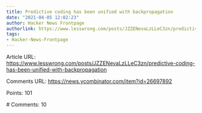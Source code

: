 ```yaml
---
title: Predictive coding has been unified with backpropagation
date: "2021-04-05 12:02:23"
author: Hacker News Frontpage
authorlink: https://www.lesswrong.com/posts/JZZENevaLzLLeC3zn/predictive-coding-has-been-unified-with-backpropagation
tags:
- Hacker-News-Frontpage
---
```


<p>Article URL: <a href="https://www.lesswrong.com/posts/JZZENevaLzLLeC3zn/predictive-coding-has-been-unified-with-backpropagation">https://www.lesswrong.com/posts/JZZENevaLzLLeC3zn/predictive-coding-has-been-unified-with-backpropagation</a></p>
<p>Comments URL: <a href="https://news.ycombinator.com/item?id=26697892">https://news.ycombinator.com/item?id=26697892</a></p>
<p>Points: 101</p>
<p># Comments: 10</p>
